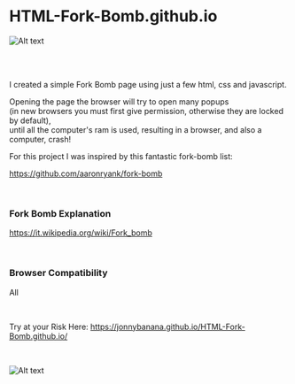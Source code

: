 # HTML-Fork-Bomb.github.io

![Alt text](https://raw.githubusercontent.com/JonnyBanana/HTML-Fork-Bomb.github.io/master/img/1300px-Fork_bomb.png)

</BR></BR>

I created a simple Fork Bomb page using just a few html, css and javascript.

Opening the page the browser will try to open many popups </BR>
(in new browsers you must first give permission, otherwise they are locked by default),</BR>
until all the computer's ram is used, resulting in a browser, and also a computer, crash!

For this project I was inspired by this fantastic fork-bomb list:

https://github.com/aaronryank/fork-bomb

</BR>

<h3>Fork Bomb Explanation</h3>

https://it.wikipedia.org/wiki/Fork_bomb

</BR>

<h3> Browser Compatibility </h3>

All

</BR>

Try at your Risk Here: https://jonnybanana.github.io/HTML-Fork-Bomb.github.io/

</BR>

![Alt text](https://github.com/JonnyBanana/HTML-Fork-Bomb.github.io/blob/master/img/firefox-boom.JPG)
